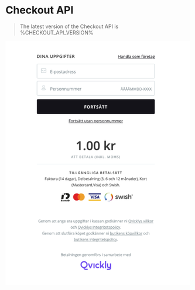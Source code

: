 # Checkout API

<include from="Snippets-CheckoutAPI.md" element-id="snippet-header" />

> The latest version of the Checkout API is %CHECKOUT_API_VERSION%

![Qvickly Checkout](../images/Checkout.png)